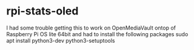 # rpi-stats-oled

I had some trouble getting this to work on OpenMediaVault ontop of Raspberry Pi OS lite 64bit and had to install the following packages
sudo apt install python3-dev python3-setuptools
